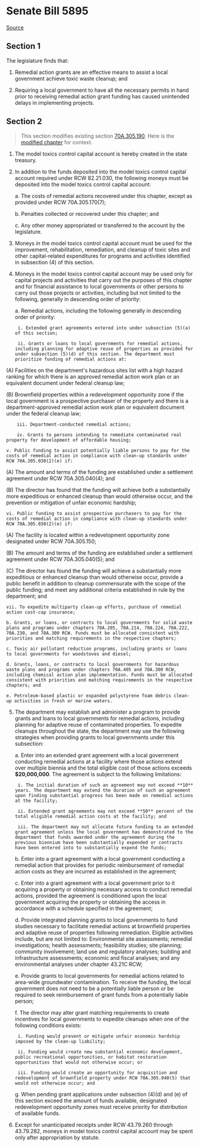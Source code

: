 # Senate Bill 5895

[Source](http://lawfilesext.leg.wa.gov/biennium/2021-22/Pdf/Bills/Senate%20Bills/5895.pdf)
## Section 1
The legislature finds that:

1. Remedial action grants are an effective means to assist a local government achieve toxic waste cleanup; and

2. Requiring a local government to have all the necessary permits in hand prior to receiving remedial action grant funding has caused unintended delays in implementing projects.


## Section 2
> This section modifies existing section [70A.305.190](/rcw/70A_environmental_health_and_safety/70A.305_hazardous_waste_cleanup—model_toxics_control_act.md). Here is the [modified chapter](rcw/70A_environmental_health_and_safety/70A.305_hazardous_waste_cleanup—model_toxics_control_act.md) for context.

1. The model toxics control capital account is hereby created in the state treasury.

2. In addition to the funds deposited into the model toxics control capital account required under RCW 82.21.030, the following moneys must be deposited into the model toxics control capital account:

    a. The costs of remedial actions recovered under this chapter, except as provided under RCW 70A.305.170(7);

    b. Penalties collected or recovered under this chapter; and

    c. Any other money appropriated or transferred to the account by the legislature.

3. Moneys in the model toxics control capital account must be used for the improvement, rehabilitation, remediation, and cleanup of toxic sites and other capital-related expenditures for programs and activities identified in subsection (4) of this section.

4. Moneys in the model toxics control capital account may be used only for capital projects and activities that carry out the purposes of this chapter and for financial assistance to local governments or other persons to carry out those projects or activities, including but not limited to the following, generally in descending order of priority:

    a. Remedial actions, including the following generally in descending order of priority:

        i. Extended grant agreements entered into under subsection (5)(a) of this section;

        ii. Grants or loans to local governments for remedial actions, including planning for adaptive reuse of properties as provided for under subsection (5)(d) of this section. The department must prioritize funding of remedial actions at:

(A) Facilities on the department's hazardous sites list with a high hazard ranking for which there is an approved remedial action work plan or an equivalent document under federal cleanup law;

(B) Brownfield properties within a redevelopment opportunity zone if the local government is a prospective purchaser of the property and there is a department-approved remedial action work plan or equivalent document under the federal cleanup law;

        iii. Department-conducted remedial actions;

        iv. Grants to persons intending to remediate contaminated real property for development of affordable housing;

    v. Public funding to assist potentially liable persons to pay for the costs of remedial action in compliance with clean-up standards under RCW 70A.305.030(2)(e) if:

(A) The amount and terms of the funding are established under a settlement agreement under RCW 70A.305.040(4); and

(B) The director has found that the funding will achieve both a substantially more expeditious or enhanced cleanup than would otherwise occur, and the prevention or mitigation of unfair economic hardship;

    vi. Public funding to assist prospective purchasers to pay for the costs of remedial action in compliance with clean-up standards under RCW 70A.305.030(2)(e) if:

(A) The facility is located within a redevelopment opportunity zone designated under RCW 70A.305.150;

(B) The amount and terms of the funding are established under a settlement agreement under RCW 70A.305.040(5); and

(C) The director has found the funding will achieve a substantially more expeditious or enhanced cleanup than would otherwise occur, provide a public benefit in addition to cleanup commensurate with the scope of the public funding; and meet any additional criteria established in rule by the department; and

    vii. To expedite multiparty clean-up efforts, purchase of remedial action cost-cap insurance;

    b. Grants, or loans, or contracts to local governments for solid waste plans and programs under chapters 70A.205, 70A.214, 70A.224, 70A.222, 70A.230, and 70A.300 RCW. Funds must be allocated consistent with priorities and matching requirements in the respective chapters;

    c. Toxic air pollutant reduction programs, including grants or loans to local governments for woodstoves and diesel;

    d. Grants, loans, or contracts to local governments for hazardous waste plans and programs under chapters 70A.405 and 70A.300 RCW, including chemical action plan implementation. Funds must be allocated consistent with priorities and matching requirements in the respective chapters; and

    e. Petroleum-based plastic or expanded polystyrene foam debris clean-up activities in fresh or marine waters.

5. The department may establish and administer a program to provide grants and loans to local governments for remedial actions, including planning for adaptive reuse of contaminated properties.  To expedite cleanups throughout the state, the department may use the following strategies when providing grants to local governments under this subsection:

    a. Enter into an extended grant agreement with a local government conducting remedial actions at a facility where those actions extend over multiple biennia and the total eligible cost of those actions exceeds **$20,000,000**. The agreement is subject to the following limitations:

        i. The initial duration of such an agreement may not exceed **10** years. The department may extend the duration of such an agreement upon finding substantial progress has been made on remedial actions at the facility;

        ii. Extended grant agreements may not exceed **50** percent of the total eligible remedial action costs at the facility; and

        iii. The department may not allocate future funding to an extended grant agreement unless the local government has demonstrated to the department that funds awarded under the agreement during the previous biennium have been substantially expended or contracts have been entered into to substantially expend the funds;

    b. Enter into a grant agreement with a local government conducting a remedial action that provides for periodic reimbursement of remedial action costs as they are incurred as established in the agreement;

    c. Enter into a grant agreement with a local government prior to it acquiring a property or obtaining necessary access to conduct remedial actions, provided the agreement is conditioned upon the local government acquiring the property or obtaining the access in accordance with a schedule specified in the agreement;

    d. Provide integrated planning grants to local governments to fund studies necessary to facilitate remedial actions at brownfield properties and adaptive reuse of properties following remediation. Eligible activities include, but are not limited to: Environmental site assessments; remedial investigations; health assessments; feasibility studies; site planning; community involvement; land use and regulatory analyses; building and infrastructure assessments; economic and fiscal analyses; and any environmental analyses under chapter 43.21C RCW;

    e. Provide grants to local governments for remedial actions related to area-wide groundwater contamination. To receive the funding, the local government does not need to be a potentially liable person or be required to seek reimbursement of grant funds from a potentially liable person;

    f. The director may alter grant matching requirements to create incentives for local governments to expedite cleanups when one of the following conditions exists:

        i. Funding would prevent or mitigate unfair economic hardship imposed by the clean‑up liability;

        ii. Funding would create new substantial economic development, public recreational opportunities, or habitat restoration opportunities that would not otherwise occur; or

        iii. Funding would create an opportunity for acquisition and redevelopment of brownfield property under RCW 70A.305.040(5) that would not otherwise occur; and

    g. When pending grant applications under subsection (4)(d) and (e) of this section exceed the amount of funds available, designated redevelopment opportunity zones must receive priority for distribution of available funds.

6. Except for unanticipated receipts under RCW 43.79.260 through 43.79.282, moneys in model toxics control capital account may be spent only after appropriation by statute.

